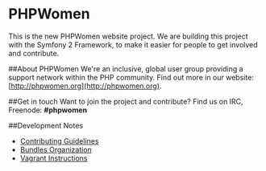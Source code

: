 PHPWomen
========================

This is the new PHPWomen website project. We are building this project with the Symfony 2 Framework, to make it easier for people to get involved and contribute. 

##About PHPWomen
We're an inclusive, global user group providing a support network within the PHP community. Find out more in our website: [http://phpwomen.org](http://phpwomen.org).

##Get in touch
Want to join the project and contribute? Find us on IRC, Freenode: **#phpwomen**

##Development Notes

- [Contributing Guidelines](https://github.com/phpwomen/phpwomen/wiki/Contributing-Guidelines)
- [Bundles Organization](https://github.com/phpwomen/phpwomen/wiki/Bundles-Organization)
- [Vagrant Instructions](https://github.com/phpwomen/phpwomen/wiki/Using-Vagrant)
